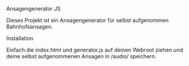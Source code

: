 Ansagengenerator JS

Dieses Projekt ist ein Ansagengenerator für selbst aufgenommen Bahnhofsansagen.

Installation

Einfach die index.html und generator.js auf deinen Webroot ziehen und deine selbst aufgenommenen Ansagen in /audio/ speichern. 
